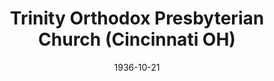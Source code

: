 ---
date: &id001 1936-10-21
end_date: null
location:
  address: null
  city: Cincinnati
  state: OH
minister:
- end: 1941-01-01
  name: Everett DeVelde
  start: 1936-10-21
  type: Pastor
- end: 1942-01-01
  name: Marvin Derby
  start: 1942-01-01
  type: Pastor
- end: 1945-01-01
  name: Lawrence Gilmore
  start: 1943-01-01
  type: Supply Pastor
- end: 1945-01-01
  name: Gordon Clark
  start: 1945-01-01
  type: Supply Pastor
- end: 1948-01-01
  name: Charles Ellis
  start: 1946-01-01
  type: Pastor
- end: 1950-01-01
  name: James Spencer
  start: 1949-01-01
  type: Pastor
- end: 1952-01-01
  name: Robley Johnston
  start: 1951-01-01
  type: Pastor
ministers:
- Everett DeVelde
- Marvin Derby
- Lawrence Gilmore
- Gordon Clark
- Charles Ellis
- James Spencer
- Robley Johnston
name: Trinity Orthodox Presbyterian Church
names:
- end: 1970-01-01
  name: Trinity Orthodox Presbyterian Church
  start: 1936-10-21
origination_date: *id001
raw_data: "OH Cincinnati\nTrinity Orthodox Presbyterian Church  (October 21, 1936\u2013\
  1953)\nPastors: Everett DeVelde, 1936\u201341\nMarvin Derby, 1942\nLawrence Gilmore\
  \ (Supply), 1943\u201345\nGordon Clark (Supply), 1945\nCharles Ellis, 1946\u2013\
  48\nJames Spencer, 1949\u201350\nRobley Johnston, 1951\u201352"
received_from: null
states:
- OH
status:
  active: false
  end_date: null
  reason: null
  received_from: null
  withdrawal_to: null
title: Trinity Orthodox Presbyterian Church (Cincinnati OH)
year_established:
- 1936

---